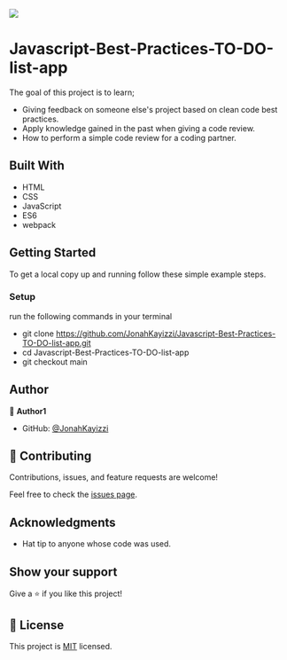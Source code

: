 ![](https://img.shields.io/badge/Microverse-blueviolet)
# Javascript-Best-Practices-TO-DO-list-app

The goal of this project is to learn; 
- Giving feedback on someone else's project based on clean code best practices.
- Apply knowledge gained in the past when giving a code review.
- How to perform a simple code review for a coding partner.

## Built With

- HTML
- CSS
- JavaScript
- ES6
- webpack

## Getting Started

To get a local copy up and running follow these simple example steps.

### Setup

run the following commands in your terminal

- git clone https://github.com/JonahKayizzi/Javascript-Best-Practices-TO-DO-list-app.git
- cd Javascript-Best-Practices-TO-DO-list-app
- git checkout main

## Author

👤 **Author1**

- GitHub: [@JonahKayizzi](https://github.com/JonahKayizzi)

## 🤝 Contributing

Contributions, issues, and feature requests are welcome!

Feel free to check the [issues page](https://github.com/JonahKayizzi/Javascript-Best-Practices-TO-DO-list-app/issues).

## Acknowledgments

- Hat tip to anyone whose code was used.

## Show your support

Give a ⭐️ if you like this project!

## 📝 License

This project is [MIT](./LICENSE) licensed.
